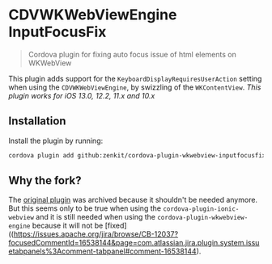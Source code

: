 # CDVWKWebViewEngine InputFocusFix

> Cordova plugin for fixing auto focus issue of html elements on WKWebView

This plugin adds support for the `KeyboardDisplayRequiresUserAction` setting when using the `CDVWKWebViewEngine`, by swizzling of the `WKContentView`.
_This plugin works for iOS 13.0, 12.2, 11.x and 10.x_

## Installation

Install the plugin by running:

```sh
cordova plugin add github:zenkit/cordova-plugin-wkwebview-inputfocusfix#v1.0.5
```

## Why the fork?

The [original plugin](https://github.com/onderceylan/cordova-plugin-wkwebview-inputfocusfix) was archived because it shouldn't be needed anymore.
But this seems only to be true when using the `cordova-plugin-ionic-webview` and it is still needed when using the `cordova-plugin-wkwebview-engine` because it will not be [fixed]((https://issues.apache.org/jira/browse/CB-12037?focusedCommentId=16538144&page=com.atlassian.jira.plugin.system.issuetabpanels%3Acomment-tabpanel#comment-16538144).

